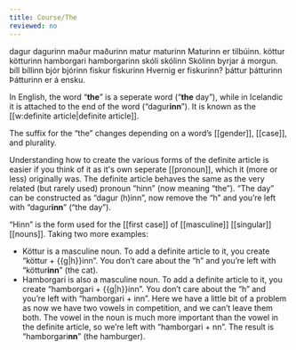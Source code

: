 ```yaml
---
title: Course/The
reviewed: no
---
```

<vocabulary>
dagur
dagurinn
maður
maðurinn
matur
maturinn
Maturinn er tilbúinn.
köttur
kötturinn
hamborgari
hamborgarinn
skóli
skólinn
Skólinn byrjar á morgun.
bíll
bíllinn
bjór
bjórinn
fiskur
fiskurinn
Hvernig er fiskurinn?
þáttur
þátturinn
Þátturinn er á ensku.
</vocabulary>

In English, the word “**the**” is a seperate word (“**the** day”), while in Icelandic it is attached to the end of the word (“dagur**inn**”). It is known as the [[w:definite article|definite article]].

The suffix for the “the” changes depending on a word’s [[gender]], [[case]], and plurality.

Understanding how to create the various forms of the definite article is easier if you think of it as it's own seperate [[pronoun]], which it (more or less) originally was. The definite article behaves the same as the very related (but rarely used) pronoun “hinn” (now meaning “the”). “The day” can be constructed as “dagur (h)inn”,<!--<note>This is a simplification and is not entirely true, however it is sufficient for you to be able to construct the definite article. Those interested can see [https://doi.org/10.2478/v10122-009-0005-y
 Skrzypek (2010)] for further discussion about this etymology.</note>--> now remove the “h” and you’re left with “dagur**inn**” (“the day”).

“Hinn” is the form used for the [[first case]] of [[masculine]] [[singular]] [[nouns]]. Taking two more examples:

- Köttur is a masculine noun. To add a definite article to it, you create “köttur + {{g|h}}inn”. You don’t care about the “h” and you’re left with “köttur**inn**” (the cat).
- Hamborgari is also a masculine noun. To add a definite article to it, you create “hamborgari + {{g|h}}inn”. You don’t care about the “h” and you’re left with “hamborgari + inn”. Here we have a little bit of a problem as now we have two vowels in competition, and we can’t leave them both. The vowel in the noun is much more important than the vowel in the definite article, so we’re left with “hamborgari + nn”. The result is “hamborgari**nn**” (the hamburger).
